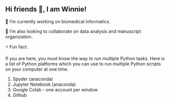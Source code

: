 ## Hi friends 👋, I am Winnie!

🔭 I’m currently working on biomedical informatics. 

👯 I’m also looking to collaborate on data analysis and manuscript organization. 


⚡ Fun fact: 

If you are here, you must know the way to run multiple Python tasks. Here is a list of Python platforms which you can use to run multiple Python scripts on your computer at one time.   

1. Spyder (anaconda)
2. Jupyter Notebook (anaconda)
3. Google Colab - one account per window
4. Github




<!--
**Winnie-Hsiung/Winnie-Hsiung** is a ✨ _special_ ✨ repository because its `README.md` (this file) appears on your GitHub profile.

Here are some ideas to get you started:

- 🔭 I’m currently working on ...
- 🌱 I’m currently learning ...
- 👯 I’m looking to collaborate on ...
- 🤔 I’m looking for help with ...
- 💬 Ask me about ...
- 📫 How to reach me: ...
- 😄 Pronouns: ...
- ⚡ Fun fact: ...
-->
